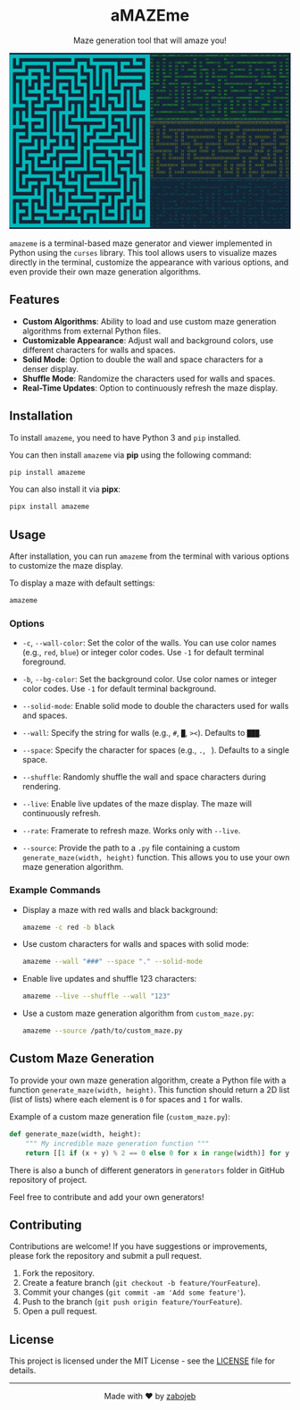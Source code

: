<h1 align="center">
  aMAZEme
</h1>
<p align="center">
  Maze generation tool that will amaze you!
</p>

![demo](/assets/demo.png)

`amazeme` is a terminal-based maze generator and viewer implemented in Python using the `curses` library. This tool allows users to visualize mazes directly in the terminal, customize the appearance with various options, and even provide their own maze generation algorithms.

## Features

- **Custom Algorithms**: Ability to load and use custom maze generation algorithms from external Python files.
- **Customizable Appearance**: Adjust wall and background colors, use different characters for walls and spaces.
- **Solid Mode**: Option to double the wall and space characters for a denser display.
- **Shuffle Mode**: Randomize the characters used for walls and spaces.
- **Real-Time Updates**: Option to continuously refresh the maze display.

## Installation

To install `amazeme`, you need to have Python 3 and `pip` installed. 

You can then install `amazeme` via **pip** using the following command:

```bash
pip install amazeme
```

You can also install it via **pipx**:

```bash
pipx install amazeme
```

## Usage

After installation, you can run `amazeme` from the terminal with various options to customize the maze display.

To display a maze with default settings:

```bash
amazeme
```

### Options

- `-c`, `--wall-color`:
  Set the color of the walls. You can use color names (e.g., `red`, `blue`) or integer color codes. Use `-1` for default terminal foreground.

- `-b`, `--bg-color`:
  Set the background color. Use color names or integer color codes. Use `-1` for default terminal background.

- `--solid-mode`:
  Enable solid mode to double the characters used for walls and spaces.

- `--wall`:
  Specify the string for walls (e.g., `#`, `█`, `><`). Defaults to `███`.

- `--space`:
  Specify the character for spaces (e.g., `.`, ` `). Defaults to a single space.

- `--shuffle`:
  Randomly shuffle the wall and space characters during rendering.

- `--live`:
  Enable live updates of the maze display. The maze will continuously refresh.

- `--rate`:
  Framerate to refresh maze. Works only with `--live`.
  
- `--source`:
  Provide the path to a `.py` file containing a custom `generate_maze(width, height)` function. This allows you to use your own maze generation algorithm.

### Example Commands

- Display a maze with red walls and black background:

  ```bash
  amazeme -c red -b black
  ```

- Use custom characters for walls and spaces with solid mode:

  ```bash
  amazeme --wall "###" --space "." --solid-mode
  ```

- Enable live updates and shuffle 123 characters:

  ```bash
  amazeme --live --shuffle --wall "123"
  ```

- Use a custom maze generation algorithm from `custom_maze.py`:

  ```bash
  amazeme --source /path/to/custom_maze.py
  ```

## Custom Maze Generation

To provide your own maze generation algorithm, create a Python file with a function `generate_maze(width, height)`. This function should return a 2D list (list of lists) where each element is `0` for spaces and `1` for walls.

Example of a custom maze generation file (`custom_maze.py`):

```python
def generate_maze(width, height):
    """ My incredible maze generation function """
    return [[1 if (x + y) % 2 == 0 else 0 for x in range(width)] for y in range(height)]
```

There is also a bunch of different generators in `generators` folder in GitHub repository of project.

Feel free to contribute and add your own generators!

## Contributing

Contributions are welcome! If you have suggestions or improvements, please fork the repository and submit a pull request.

1. Fork the repository.
2. Create a feature branch (`git checkout -b feature/YourFeature`).
3. Commit your changes (`git commit -am 'Add some feature'`).
4. Push to the branch (`git push origin feature/YourFeature`).
5. Open a pull request.

## License

This project is licensed under the MIT License - see the [LICENSE](LICENSE) file for details.

---

<p align="center">
  Made with ❤️ by <a href="https://github.com/zabojeb">zabojeb</a>
</p>
